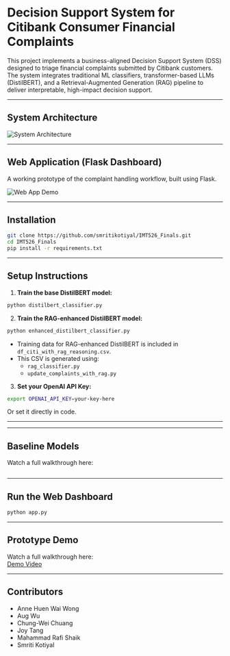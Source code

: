 # Decision Support System for Citibank Consumer Financial Complaints

This project implements a business-aligned Decision Support System (DSS) designed to triage financial complaints submitted by Citibank customers. The system integrates traditional ML classifiers, transformer-based LLMs (DistilBERT), and a Retrieval-Augmented Generation (RAG) pipeline to deliver interpretable, high-impact decision support.

---

## System Architecture

![System Architecture](./7942ABEB-2A7C-4AC4-AEB2-02AC17CC3F85.png)

---

## Web Application (Flask Dashboard)

A working prototype of the complaint handling workflow, built using Flask.

![Web App Demo](./A5E1FEDE-AD9B-4446-B90A-3A12DE525CFA.png)

---

## Installation

```bash
git clone https://github.com/smritikotiyal/IMT526_Finals.git
cd IMT526_Finals
pip install -r requirements.txt
```

---

## Setup Instructions

1. **Train the base DistilBERT model:**
```bash
python distilbert_classifier.py
```

2. **Train the RAG-enhanced DistilBERT model:**
```bash
python enhanced_distilbert_classifier.py
```

- Training data for RAG-enhanced DistilBERT is included in `df_citi_with_rag_reasoning.csv`.
- This CSV is generated using:
  - `rag_classifier.py`
  - `update_complaints_with_rag.py`

3. **Set your OpenAI API Key:**
```bash
export OPENAI_API_KEY=your-key-here
```
Or set it directly in code.

---

---

## Baseline Models

Watch a full walkthrough here:  
```run Baseline_Model.ipynb on JN
```
---

## Run the Web Dashboard

```bash
python app.py
```

---

## Prototype Demo

Watch a full walkthrough here:  
[Demo Video](https://drive.google.com/file/d/1dghxD70kV-yVTl_sgUJbK2vEcRqZCuIh/view?usp=drive_link)

---

## Contributors

- Anne Huen Wai Wong  
- Aug Wu  
- Chung-Wei Chuang  
- Joy Tang  
- Mahammad Rafi Shaik  
- Smriti Kotiyal
